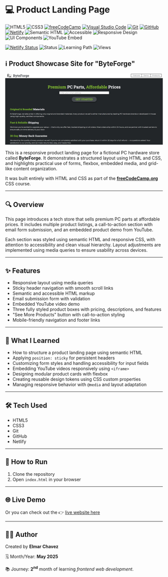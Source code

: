 # 💻 Product Landing Page

![HTML5](https://img.shields.io/badge/HTML5-E34F26?style=for-the-badge&logo=html5&logoColor=white)
![CSS3](https://img.shields.io/badge/CSS3-1572B6?style=for-the-badge&logo=css3&logoColor=white)
[![freeCodeCamp](https://img.shields.io/badge/freeCodeCamp-27273D?style=for-the-badge&logo=freecodecamp&logoColor=white)](https://www.freecodecamp.org/)
[![Visual Studio Code](https://img.shields.io/badge/VS%20Code-007ACC?style=for-the-badge&logo=visual-studio-code&logoColor=white)](https://code.visualstudio.com/)
[![Git](https://img.shields.io/badge/Git-F05032?style=for-the-badge&logo=git&logoColor=white)](https://git-scm.com/)
[![GitHub](https://img.shields.io/badge/GitHub-181717?style=for-the-badge&logo=github&logoColor=white)](https://github.com/)
[![Netlify](https://img.shields.io/badge/Netlify-00C7B7?style=for-the-badge&logo=netlify&logoColor=white)](https://www.netlify.com/)
![Semantic HTML](https://img.shields.io/badge/Semantic%20HTML-ff9800?style=for-the-badge)
![Accessible](https://img.shields.io/badge/Accessibility-A11Y-0052cc?style=for-the-badge)
![Responsive Design](https://img.shields.io/badge/Responsive%20Design-2196F3?style=for-the-badge&logo=responsive&logoColor=white)
![UI Components](https://img.shields.io/badge/UI%20Components-Reusable%20Design-yellow?style=for-the-badge)
![YouTube Embed](https://img.shields.io/badge/YouTube-Embed%20Demo-red?style=for-the-badge)

[![Netlify Status](https://api.netlify.com/api/v1/badges/1912a224-1eed-4d0a-b6cc-e0c28f2fb6d5/deploy-status)](https://product-landing-page-fcc-jiro.netlify.app/)
![Status](https://img.shields.io/badge/status-complete-brightgreen)
![Learning Path](https://img.shields.io/badge/learning%20path-month%202-blue)
![Views](https://visitor-badge.laobi.icu/badge?page_id=CodingWithJiro.freecodecamp-css-product-landing-page&left_text=repo%20views)

## ℹ️ Product Showcase Site for "ByteForge"

![Screenshot of the project](./screenshot.png)

This is a responsive product landing page for a fictional PC hardware store called **ByteForge**. It demonstrates a structured layout using HTML and CSS, and highlights practical use of forms, flexbox, embedded media, and grid-like content organization.

It was built entirely with HTML and CSS as part of the [**freeCodeCamp.org**](https://www.freecodecamp.org/learn/full-stack-developer/) CSS course.

---

## 🔍 Overview

This page introduces a tech store that sells premium PC parts at affordable prices. It includes multiple product listings, a call-to-action section with email form submission, and an embedded product demo from YouTube.

Each section was styled using semantic HTML and responsive CSS, with attention to accessibility and clean visual hierarchy. Layout adjustments are implemented using media queries to ensure usability across devices.

---

## ✨ Features

- Responsive layout using media queries
- Sticky header navigation with smooth scroll links
- Semantic and accessible HTML markup
- Email submission form with validation
- Embedded YouTube video demo
- Three fully styled product boxes with pricing, descriptions, and features
- "See More Products" button with call-to-action styling
- Mobile-friendly navigation and footer links

---

## 🧠 What I Learned

- How to structure a product landing page using semantic HTML
- Applying `position: sticky` for persistent headers
- Customizing form styles and handling accessibility for input fields
- Embedding YouTube videos responsively using `<iframe>`
- Designing modular product cards with flexbox
- Creating reusable design tokens using CSS custom properties
- Managing responsive behavior with `@media` and layout adaptation

---

## 🛠️ Tech Used

- HTML5
- CSS3
- Git
- GitHub
- Netlify

---

## 🚀 How to Run

1. Clone the repository
2. Open `index.html` in your browser

---

## 🌐 Live Demo

Or you can check out the 👉 [live website here](https://product-landing-page-fcc-jiro.netlify.app/)

---

## 🧑‍💻 Author

Created by **Elmar Chavez**

🗓️ Month/Year: **May 2025**

📚 Journey: **2<sup>nd</sup>** month of learning _frontend web development_.
